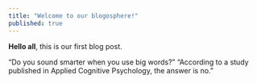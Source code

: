 ```yaml
---
title: "Welcome to our blogosphere!"
published: true
---
```


**Hello all**, this is our first blog post.

“Do you sound smarter when you use big words?”
“According to a study published in Applied Cognitive Psychology, the answer is no.”


